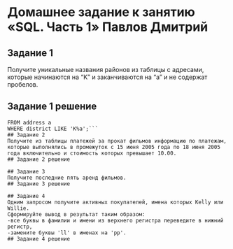 # Домашнее задание к занятию «SQL. Часть 1» Павлов Дмитрий  

## Задание 1  
Получите уникальные названия районов из таблицы с адресами, которые начинаются на “K” и заканчиваются на “a” и не содержат пробелов.  
## Задание 1 решение
```SELECT DISTINCT district 
FROM address a
WHERE district LIKE 'K%a';```
## Задание 2  
Получите из таблицы платежей за прокат фильмов информацию по платежам, которые выполнялись в промежуток с 15 июня 2005 года по 18 июня 2005 года включительно и стоимость которых превышает 10.00.  
## Задание 2 решение  

## Задание 3  
Получите последние пять аренд фильмов.  
## Задание 3 решение  

## Задание 4  
Одним запросом получите активных покупателей, имена которых Kelly или Willie.  
Сформируйте вывод в результат таким образом:  
-все буквы в фамилии и имени из верхнего регистра переведите в нижний регистр,  
-замените буквы 'll' в именах на 'pp'.  
## Задание 4 решение  
